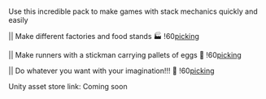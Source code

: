 </br>Use this incredible pack to make games with stack mechanics quickly and easily

|| Make different factories and food stands 🏭
!60[picking](/public/images/crazy-stack/picking.gif)

|| Make runners with a stickman carrying pallets of eggs 🥚
!60[picking](/public/images/crazy-stack/picking.gif)

|| Do whatever you want with your imagination!!! 🤩
!60[picking](/public/images/crazy-stack/picking.gif)

Unity asset store link: Coming soon
